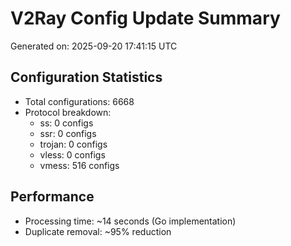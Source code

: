 # V2Ray Config Update Summary
Generated on: 2025-09-20 17:41:15 UTC

## Configuration Statistics
- Total configurations: 6668
- Protocol breakdown:
  - ss: 0 configs
  - ssr: 0 configs
  - trojan: 0 configs
  - vless: 0 configs
  - vmess: 516 configs

## Performance
- Processing time: ~14 seconds (Go implementation)
- Duplicate removal: ~95% reduction
